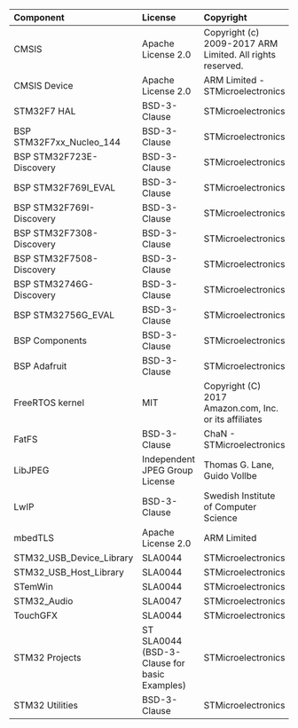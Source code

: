 | Component                       | License              | Copyright |
|:---------                       |:-------              |:----------|
| CMSIS                           | Apache License 2.0   | Copyright (c) 2009-2017 ARM Limited. All rights reserved. |
| CMSIS Device                    | Apache License 2.0   | ARM Limited - STMicroelectronics |
| STM32F7 HAL                     | BSD-3-Clause         | STMicroelectronics |
| BSP STM32F7xx_Nucleo_144        | BSD-3-Clause         | STMicroelectronics |
| BSP STM32F723E-Discovery        | BSD-3-Clause         | STMicroelectronics |
| BSP STM32F769I_EVAL             | BSD-3-Clause         | STMicroelectronics |
| BSP STM32F769I-Discovery        | BSD-3-Clause         | STMicroelectronics |
| BSP STM32F7308-Discovery        | BSD-3-Clause         | STMicroelectronics |
| BSP STM32F7508-Discovery        | BSD-3-Clause         | STMicroelectronics |
| BSP STM32746G-Discovery         | BSD-3-Clause         | STMicroelectronics |
| BSP STM32756G_EVAL              | BSD-3-Clause         | STMicroelectronics |
| BSP Components                  | BSD-3-Clause         | STMicroelectronics |
| BSP Adafruit                    | BSD-3-Clause         | STMicroelectronics |
| FreeRTOS kernel                 | MIT                  | Copyright (C) 2017 Amazon.com, Inc. or its affiliates |
| FatFS                           | BSD-3-Clause         | ChaN - STMicroelectronics |
| LibJPEG                         | Independent JPEG Group License | Thomas G. Lane, Guido Vollbe |
| LwIP                            | BSD-3-Clause         | Swedish Institute of Computer Science  |
| mbedTLS                         | Apache License 2.0   | ARM Limited |
| STM32_USB_Device_Library        | SLA0044              | STMicroelectronics |
| STM32_USB_Host_Library          | SLA0044              | STMicroelectronics |
| STemWin                         | SLA0044              | STMicroelectronics |
| STM32_Audio                     | SLA0047              | STMicroelectronics |
| TouchGFX                        | SLA0044              | STMicroelectronics |
| STM32 Projects                  | ST SLA0044 (BSD-3-Clause for basic Examples) | STMicroelectronics |
| STM32 Utilities                 | BSD-3-Clause         | STMicroelectronics |
